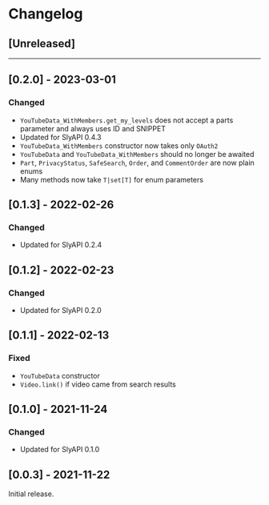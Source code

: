 # Changelog

## [Unreleased]

---

## [0.2.0] - 2023-03-01

### Changed
- `YouTubeData_WithMembers.get_my_levels` does not accept a parts parameter and always uses ID and SNIPPET
- Updated for SlyAPI 0.4.3
- `YouTubeData_WithMembers` constructor now takes only `OAuth2` 
- `YouTubeData` and `YouTubeData_WithMembers` should no longer be awaited
- `Part`, `PrivacyStatus`, `SafeSearch`, `Order`, and `CommentOrder` are now plain enums
- Many methods now take `T|set[T]` for enum parameters

## [0.1.3] - 2022-02-26

### Changed
- Updated for SlyAPI 0.2.4

## [0.1.2] - 2022-02-23

### Changed
- Updated for SlyAPI 0.2.0

## [0.1.1] - 2022-02-13

### Fixed
- `YouTubeData` constructor
- `Video.link()` if video came from search results

## [0.1.0] - 2021-11-24

### Changed
- Updated for SlyAPI 0.1.0

## [0.0.3] - 2021-11-22

Initial release.